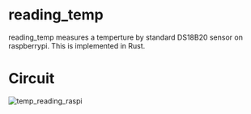 # reading_temp
reading_temp measures a temperture by standard DS18B20 sensor on raspberrypi.
This is implemented in Rust.

# Circuit
![temp_reading_raspi](https://user-images.githubusercontent.com/38848223/179561351-d50a631c-abe9-4c54-be43-81c2dc9f1395.png)
